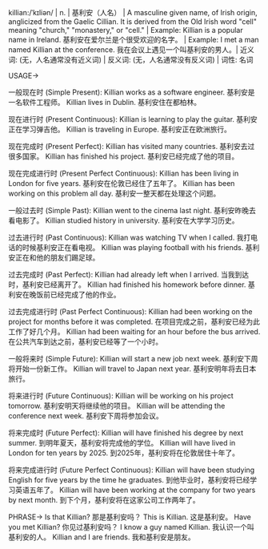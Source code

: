 killian:/ˈkɪliən/ | n. | 基利安（人名） | A masculine given name, of Irish origin, anglicized from the Gaelic Cillian.  It is derived from the Old Irish word "cell" meaning "church," "monastery," or "cell."  | Example: Killian is a popular name in Ireland. 基利安在爱尔兰是个很受欢迎的名字。 | Example: I met a man named Killian at the conference. 我在会议上遇见一个叫基利安的男人。| 近义词: (无，人名通常没有近义词) | 反义词: (无，人名通常没有反义词) | 词性: 名词


USAGE->

一般现在时 (Simple Present):
Killian works as a software engineer.  基利安是一名软件工程师。
Killian lives in Dublin. 基利安住在都柏林。

现在进行时 (Present Continuous):
Killian is learning to play the guitar. 基利安正在学习弹吉他。
Killian is traveling in Europe. 基利安正在欧洲旅行。

现在完成时 (Present Perfect):
Killian has visited many countries. 基利安去过很多国家。
Killian has finished his project. 基利安已经完成了他的项目。

现在完成进行时 (Present Perfect Continuous):
Killian has been living in London for five years. 基利安在伦敦已经住了五年了。
Killian has been working on this problem all day. 基利安一整天都在处理这个问题。

一般过去时 (Simple Past):
Killian went to the cinema last night. 基利安昨晚去看电影了。
Killian studied history in university. 基利安在大学学习历史。

过去进行时 (Past Continuous):
Killian was watching TV when I called. 我打电话的时候基利安正在看电视。
Killian was playing football with his friends. 基利安正在和他的朋友们踢足球。

过去完成时 (Past Perfect):
Killian had already left when I arrived. 当我到达时，基利安已经离开了。
Killian had finished his homework before dinner. 基利安在晚饭前已经完成了他的作业。

过去完成进行时 (Past Perfect Continuous):
Killian had been working on the project for months before it was completed.  在项目完成之前，基利安已经为此工作了好几个月。
Killian had been waiting for an hour before the bus arrived.  在公共汽车到达之前，基利安已经等了一个小时。

一般将来时 (Simple Future):
Killian will start a new job next week. 基利安下周将开始一份新工作。
Killian will travel to Japan next year. 基利安明年将去日本旅行。

将来进行时 (Future Continuous):
Killian will be working on his project tomorrow. 基利安明天将继续他的项目。
Killian will be attending the conference next week. 基利安下周将参加会议。


将来完成时 (Future Perfect):
Killian will have finished his degree by next summer. 到明年夏天，基利安将完成他的学位。
Killian will have lived in London for ten years by 2025. 到2025年，基利安将在伦敦居住十年了。

将来完成进行时 (Future Perfect Continuous):
Killian will have been studying English for five years by the time he graduates. 到他毕业时，基利安将已经学习英语五年了。
Killian will have been working at the company for two years by next month. 到下个月，基利安将在这家公司工作两年了。


PHRASE->
Is that Killian? 那是基利安吗？
This is Killian. 这是基利安。
Have you met Killian? 你见过基利安吗？
I know a guy named Killian. 我认识一个叫基利安的人。
Killian and I are friends. 我和基利安是朋友。
